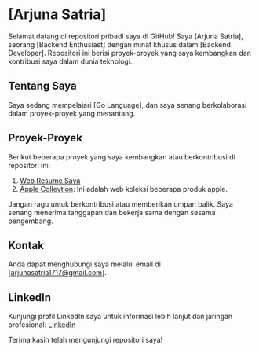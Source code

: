 # [Arjuna Satria]

Selamat datang di repositori pribadi saya di GitHub! Saya [Arjuna Satria], seorang [Backend Enthusiast] dengan minat khusus dalam [Backend Developer]. Repositori ini berisi proyek-proyek yang saya kembangkan dan kontribusi saya dalam dunia teknologi.

## Tentang Saya

Saya sedang mempelajari [Go Language], dan saya senang berkolaborasi dalam proyek-proyek yang menantang.

## Proyek-Proyek

Berikut beberapa proyek yang saya kembangkan atau berkontribusi di repositori ini:

1. [Web Resume Saya](https://arjunastrw.github.io/resumejuna.github.io/)
2. [Apple Collevtion](https://arjunastrw.github.io/applecollection.github.io/): Ini adalah web koleksi beberapa produk apple.

Jangan ragu untuk berkontribusi atau memberikan umpan balik. Saya senang menerima tanggapan dan bekerja sama dengan sesama pengembang.

## Kontak

Anda dapat menghubungi saya melalui email di [arjunasatria1717@gmail.com].

## LinkedIn

Kunjungi profil LinkedIn saya untuk informasi lebih lanjut dan jaringan profesional: [LinkedIn](https://www.linkedin.com/in/arjuna-satria-212a59242/)

Terima kasih telah mengunjungi repositori saya!

